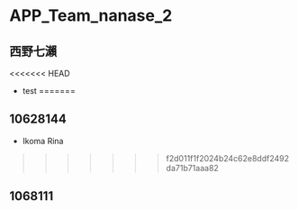 # APP_Team_nanase_2

## 西野七瀨
<<<<<<< HEAD
- test
=======

## 10628144
- Ikoma Rina
>>>>>>> f2d011f1f2024b24c62e8ddf2492da71b71aaa82
## 1068111
